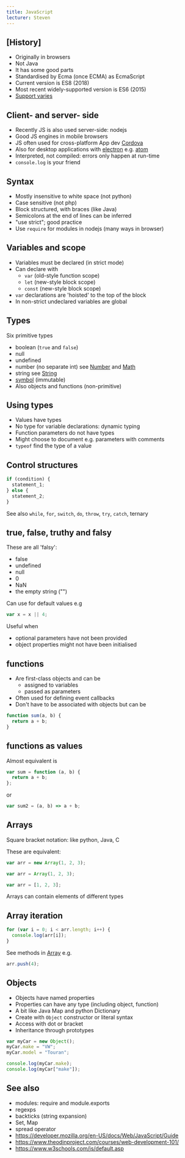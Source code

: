```yaml
---
title: JavaScript
lecturer: Steven
---
```


## [History]

- Originally in browsers
- Not Java
- It has some good parts
- Standardised by Ecma (once ECMA) as EcmaScript
- Current version is ES8 (2018)
- Most recent widely-supported version is ES6 (2015)
- [Support varies](http://kangax.github.io/compat-table/es6/)

## Client- and server- side

- Recently JS is also used server-side: nodejs
- Good JS engines in mobile browsers
- JS often used for cross-platform App dev [Cordova](https://cordova.apache.org/)
- Also for desktop applications with [electron](https://electronjs.org/) e.g. [atom](https://atom.io/)
- Interpreted, not compiled: errors only happen at run-time
- `console.log` is your friend

## Syntax

- Mostly insensitive to white space (not python)
- Case sensitive (not php)
- Block structured, with braces (like Java)
- Semicolons at the end of lines can be inferred
- "use strict"; good practice
- Use `require` for modules in nodejs (many ways in browser)

## Variables and scope

- Variables must be declared (in strict mode)
- Can declare with
  - `var` (old-style function scope)
  - `let` (new-style block scope)
  - `const` (new-style block scope)
- `var` declarations are 'hoisted' to the top of the block
- In non-strict undeclared variables are global

## Types

Six primitive types

- boolean (`true` and `false`)
- null
- undefined
- number (no separate int) see [Number](https://developer.mozilla.org/en-US/docs/Web/JavaScript/Reference/Global_Objects/Number) and [Math](https://developer.mozilla.org/en-US/docs/Web/JavaScript/Reference/Global_Objects/Math)
- string see [String](https://developer.mozilla.org/en-US/docs/Web/JavaScript/Reference/Global_Objects/String)
- [symbol](https://developer.mozilla.org/en-US/docs/Glossary/Symbol) (immutable)
- Also objects and functions (non-primitive)

## Using types

- Values have types
- No type for variable declarations: dynamic typing
- Function parameters do not have types
- Might choose to document e.g. parameters with comments
- `typeof` find the type of a value

## Control structures

```js
if (condition) {
  statement_1;
} else {
  statement_2;
}
```

See also `while`, `for`, `switch`, `do`, `throw`, `try`, `catch`, ternary

## true, false, truthy and falsy

These are all 'falsy':

- false
- undefined
- null
- 0
- NaN
- the empty string ("")

Can use for default values e.g

```js
var x = x || 4;
```

Useful when

- optional parameters have not been provided
- object properties might not have been initialised

## functions

- Are first-class objects and can be
  - assigned to variables
  - passed as parameters
- Often used for defining event callbacks
- Don't have to be associated with objects but can be

```js
function sum(a, b) {
  return a + b;
}
```

## functions as values

Almost equivalent is

```js
var sum = function (a, b) {
  return a + b;
};
```

or

```js
var sum2 = (a, b) => a + b;
```

## Arrays

Square bracket notation: like python, Java, C

These are equivalent:

```js
var arr = new Array(1, 2, 3);
```

```js
var arr = Array(1, 2, 3);
```

```js
var arr = [1, 2, 3];
```

Arrays can contain elements of different types

## Array iteration

```js
for (var i = 0; i < arr.length; i++) {
  console.log(arr[i]);
}
```

See methods in [Array](https://developer.mozilla.org/en-US/docs/Web/JavaScript/Reference/Global_Objects/Array)
e.g.

```js
arr.push(4);
```

## Objects

- Objects have named properties
- Properties can have any type (including object, function)
- A bit like Java Map and python Dictionary
- Create with `Object` constructor or literal syntax
- Access with dot or bracket
- Inheritance through prototypes

```js
var myCar = new Object();
myCar.make = "VW";
myCar.model = "Touran";

console.log(myCar.make);
console.log(myCar["make"]);
```

## See also

- modules: require and module.exports
- regexps
- backticks (string expansion)
- Set, Map
- spread operator
- <https://developer.mozilla.org/en-US/docs/Web/JavaScript/Guide>
- <https://www.theodinproject.com/courses/web-development-101/>
- <https://www.w3schools.com/js/default.asp>
